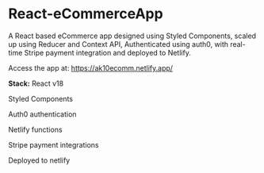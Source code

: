# React-eCommerceApp
A React based eCommerce app designed using Styled Components, scaled up using Reducer and Context API, Authenticated using auth0, with real-time Stripe payment integration and deployed to Netlify.

Access the app at: https://ak10ecomm.netlify.app/ 

**Stack:**
React v18

Styled Components

Auth0 authentication

Netlify functions 

Stripe payment integrations

Deployed to netlify
